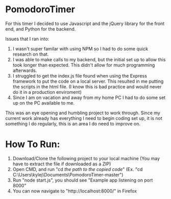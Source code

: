 # PomodoroTimer

For this timer I decided to use Javascript and the jQuery library for the front end, and Python for the backend.

Issues that I ran into:
1. I wasn't super familar with using NPM so I had to do some quick research on that.
2. I was able to make calls to my backend, but the initial set up to allow this took longer than expected. This didn't allow for much programming afterwards.
3. I struggled to get the index.js file found when using the Express framework to put the code on a local server. This resulted in me putting the scripts in the html file. 
  (I know this is bad practice and would never do it in a production enviroment)
4. Since I am on vacation and away from my home PC I had to do some set up on the PC available to me.

This was an eye opening and humbling project to work through. Since my current work already has everything I need to begin coding set up, it is not something I do regularly, this is an area I do need to improve on. 


# How To Run:

1. Download/Clone the following project to your local machine (You may have to extract the file if downloaded as a ZIP)
2. Open CMD, and run "cd *the path to the copied code*" (Ex. "cd C:\Users\kylej\Documents\PomodoroTimer-master")
3. Run "node start.js", you should see "Example app listening on port 8000"
4. You can now navigate to "http://localhost:8000/" in Firefox
